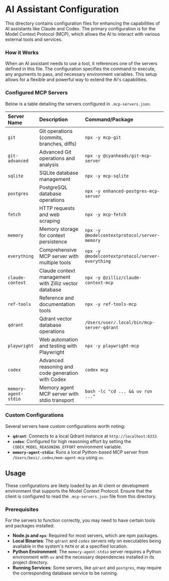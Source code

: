 # AI Assistant Configuration

This directory contains configuration files for enhancing the capabilities of AI assistants like Claude and Codex. The primary configuration is for the Model Context Protocol (MCP), which allows the AI to interact with various external tools and services.



### How it Works

When an AI assistant needs to use a tool, it references one of the servers defined in this file. The configuration specifies the command to execute, any arguments to pass, and necessary environment variables. This setup allows for a flexible and powerful way to extend the AI's capabilities.

### Configured MCP Servers

Below is a table detailing the servers configured in `.mcp-servers.json`.

| Server Name | Description | Command/Package |
| :--- | :--- | :--- |
| `git` | Git operations (commits, branches, diffs) | `npx -y mcp-git` |
| `git-advanced` | Advanced Git operations and analysis | `npx -y @cyanheads/git-mcp-server` |
| `sqlite` | SQLite database management | `npx -y mcp-sqlite` |
| `postgres` | PostgreSQL database operations | `npx -y enhanced-postgres-mcp-server` |
| `fetch` | HTTP requests and web scraping | `npx -y mcp-fetch` |
| `memory` | Memory storage for context persistence | `npx -y @modelcontextprotocol/server-memory` |
| `everything` | Comprehensive MCP server with multiple tools | `npx -y @modelcontextprotocol/server-everything` |
| `claude-context` | Claude context management with Zilliz vector database | `npx -y @zilliz/claude-context-mcp` |
| `ref-tools` | Reference and documentation tools | `npx -y ref-tools-mcp` |
| `qdrant` | Qdrant vector database operations | `/Users/user/.local/bin/mcp-server-qdrant` |
| `playwright` | Web automation and testing with Playwright | `npx -y playwright-mcp` |
| `codex` | Advanced reasoning and code generation with Codex | `codex mcp` |
| `memory-agent-stdio` | Memory agent MCP server with stdio transport | `bash -lc "cd ... && uv run ..."` |

### Custom Configurations

Several servers have custom configurations worth noting:

*   **`qdrant`**: Connects to a local Qdrant instance at `http://localhost:6333`.
*   **`codex`**: Configured for high reasoning effort by setting the `CODEX_MODEL_REASONING_EFFORT` environment variable.
*   **`memory-agent-stdio`**: Runs a local Python-based MCP server from `/Users/besi/.codex/mem-agent-mcp` using `uv`.

## Usage

These configurations are likely loaded by an AI client or development environment that supports the Model Context Protocol. Ensure that the client is configured to read the `.mcp-servers.json` file from this directory.

### Prerequisites

For the servers to function correctly, you may need to have certain tools and packages installed:

*   **Node.js and `npx`**: Required for most servers, which are npm packages.
*   **Local Binaries**: The `qdrant` and `codex` servers rely on executables being available in the system's `PATH` or at a specified location.
*   **Python Environment**: The `memory-agent-stdio` server requires a Python environment with `uv` and the necessary dependencies installed in its project directory.
*   **Running Services**: Some servers, like `qdrant` and `postgres`, may require the corresponding database service to be running.
